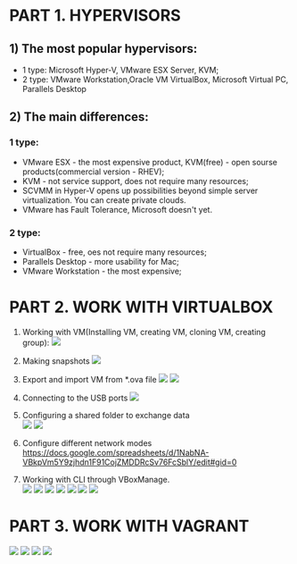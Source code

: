 #                                                                  PART 1. HYPERVISORS

## 1) The most popular hypervisors: 
   * 1 type: Microsoft Hyper-V, VMware ESX Server, KVM;
   * 2 type: VMware Workstation,Oracle VM VirtualBox, Microsoft Virtual PC, Parallels Desktop
## 2) The main differences:
### 1 type:
   * VMware ESX  - the most expensive product, KVM(free) - open sourse products(commercial version - RHEV);
   * KVM - not service support, does not require many resources;
   * SCVMM in Hyper-V opens up possibilities beyond simple server virtualization. You can create private clouds. 
   * VMware has Fault Tolerance, Microsoft doesn't yet.
### 2 type:
   * VirtualBox - free, oes not require many resources;
   * Parallels Desktop - more usability for Mac;
   * VMware Workstation - the most expensive;
#                                                                PART 2. WORK WITH VIRTUALBOX

1) Working with VM(Installing VM, creating VM, cloning VM, creating group):
  ![](images/VM1.png)
2) Making snapshots
  ![](images/VM2.png)
3) Export and import VM from *.ova file
  ![](images/VM3.png)
  ![](images/VM4.png)
4) Сonnecting to the USB ports
  ![](images/VM5.png)
5) Configuring a shared folder to exchange data  
  ![](images/VM6.png)
  ![](images/VM7.png)
6) Configure different network modes
https://docs.google.com/spreadsheets/d/1NabNA-VBkpVm5Y9zjhdn1F91CojZMDDRcSv76FcSblY/edit#gid=0

7) Working with CLI through VBoxManage.  
  ![](images/VM8.png)
  ![](images/VM9.png)
  ![](images/VM10.png)
  ![](images/VM11.png)
  ![](images/VM12.png)
  ![](images/VM13.png)
  ![](images/VM14.png)
  #                                                                PART 3. WORK WITH VAGRANT

  ![](images/vagrant1.png)
  ![](images/vagrant2.png)
  ![](images/vagrant3.png)
  ![](images/vagrant4.png)
